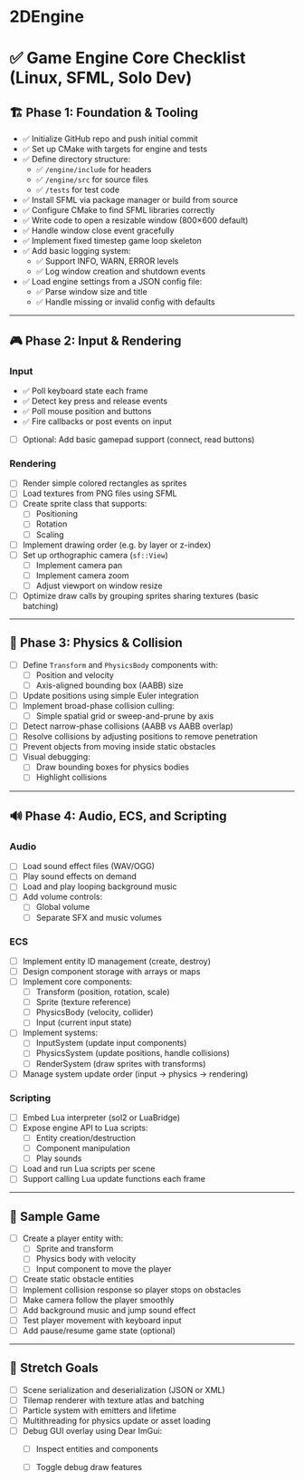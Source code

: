 # 2DEngine

# ✅ Game Engine Core Checklist (Linux, SFML, Solo Dev)

## 🏗️ Phase 1: Foundation & Tooling
- ✅ Initialize GitHub repo and push initial commit
- ✅ Set up CMake with targets for engine and tests
- ✅ Define directory structure:
  - ✅ `/engine/include` for headers
  - ✅ `/engine/src` for source files
  - ✅ `/tests` for test code
- ✅ Install SFML via package manager or build from source
- ✅ Configure CMake to find SFML libraries correctly
- ✅ Write code to open a resizable window (800×600 default)
- ✅ Handle window close event gracefully
- ✅ Implement fixed timestep game loop skeleton
- ✅ Add basic logging system:
  - ✅ Support INFO, WARN, ERROR levels
  - ✅ Log window creation and shutdown events
- ✅ Load engine settings from a JSON config file:
  - ✅ Parse window size and title
  - ✅ Handle missing or invalid config with defaults

---

## 🎮 Phase 2: Input & Rendering
### Input
- ✅ Poll keyboard state each frame
- ✅ Detect key press and release events
- ✅ Poll mouse position and buttons
- ✅ Fire callbacks or post events on input
- [ ] Optional: Add basic gamepad support (connect, read buttons)
  
### Rendering
- [ ] Render simple colored rectangles as sprites
- [ ] Load textures from PNG files using SFML
- [ ] Create sprite class that supports:
  - [ ] Positioning
  - [ ] Rotation
  - [ ] Scaling
- [ ] Implement drawing order (e.g. by layer or z-index)
- [ ] Set up orthographic camera (`sf::View`)
  - [ ] Implement camera pan
  - [ ] Implement camera zoom
  - [ ] Adjust viewport on window resize
- [ ] Optimize draw calls by grouping sprites sharing textures (basic batching)

---

## 🧱 Phase 3: Physics & Collision
- [ ] Define `Transform` and `PhysicsBody` components with:
  - [ ] Position and velocity
  - [ ] Axis-aligned bounding box (AABB) size
- [ ] Update positions using simple Euler integration
- [ ] Implement broad-phase collision culling:
  - [ ] Simple spatial grid or sweep-and-prune by axis
- [ ] Detect narrow-phase collisions (AABB vs AABB overlap)
- [ ] Resolve collisions by adjusting positions to remove penetration
- [ ] Prevent objects from moving inside static obstacles
- [ ] Visual debugging:
  - [ ] Draw bounding boxes for physics bodies
  - [ ] Highlight collisions

---

## 🔊 Phase 4: Audio, ECS, and Scripting
### Audio
- [ ] Load sound effect files (WAV/OGG)
- [ ] Play sound effects on demand
- [ ] Load and play looping background music
- [ ] Add volume controls:
  - [ ] Global volume
  - [ ] Separate SFX and music volumes

### ECS
- [ ] Implement entity ID management (create, destroy)
- [ ] Design component storage with arrays or maps
- [ ] Implement core components:
  - [ ] Transform (position, rotation, scale)
  - [ ] Sprite (texture reference)
  - [ ] PhysicsBody (velocity, collider)
  - [ ] Input (current input state)
- [ ] Implement systems:
  - [ ] InputSystem (update input components)
  - [ ] PhysicsSystem (update positions, handle collisions)
  - [ ] RenderSystem (draw sprites with transforms)
- [ ] Manage system update order (input → physics → rendering)

### Scripting
- [ ] Embed Lua interpreter (sol2 or LuaBridge)
- [ ] Expose engine API to Lua scripts:
  - [ ] Entity creation/destruction
  - [ ] Component manipulation
  - [ ] Play sounds
- [ ] Load and run Lua scripts per scene
- [ ] Support calling Lua update functions each frame

---

## 🧪 Sample Game
- [ ] Create a player entity with:
  - [ ] Sprite and transform
  - [ ] Physics body with velocity
  - [ ] Input component to move the player
- [ ] Create static obstacle entities
- [ ] Implement collision response so player stops on obstacles
- [ ] Make camera follow the player smoothly
- [ ] Add background music and jump sound effect
- [ ] Test player movement with keyboard input
- [ ] Add pause/resume game state (optional)

---

## 🚀 Stretch Goals
- [ ] Scene serialization and deserialization (JSON or XML)
- [ ] Tilemap renderer with texture atlas and batching
- [ ] Particle system with emitters and lifetime
- [ ] Multithreading for physics update or asset loading
- [ ] Debug GUI overlay using Dear ImGui:
  - [ ] Inspect entities and components
  - [ ] Toggle debug draw features

